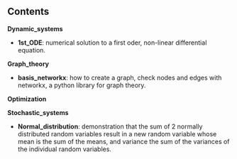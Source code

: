 ## Contents

**Dynamic_systems** 
* **1st_ODE**: numerical solution to a first oder, non-linear differential equation.

**Graph_theory** 

* **basis_networkx**: how to create a graph, check nodes and edges with networkx, a python library for graph theory.

**Optimization**

**Stochastic_systems** 

* **Normal_distribution**: demonstration that the sum of 2 normally distributed random variables result in a new random variable whose mean is the sum of the means, and variance the sum of the variances of the individual random variables.
